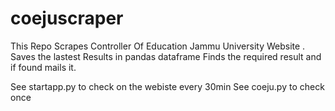 # coejuscraper
This Repo Scrapes Controller Of Education Jammu University Website .
Saves the lastest Results in pandas dataframe 
Finds the required result and if found mails it.

See startapp.py to check on the webiste every 30min
See coeju.py to check once

